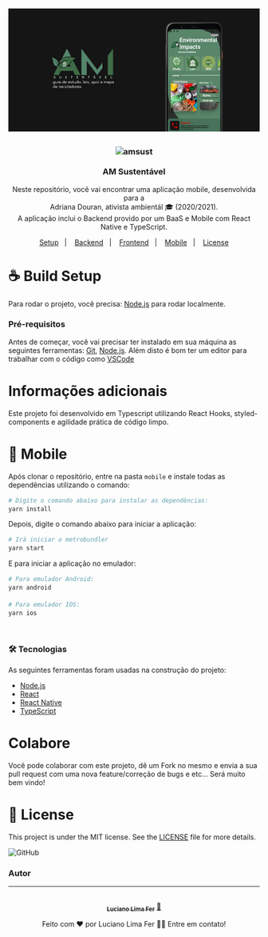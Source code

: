 <h1 align="center">
    <img alt="amsust" src="assets/cover.jpg" width="512px" />
</h1>

<h3 align="center">
  <img alt="amsust" src="assets/logo.png" width="200px" /> <br/><br/>
  AM Sustentável
</h3>

<p align="center">Neste repositório, você vai encontrar uma aplicação mobile, desenvolvida para a<br/>Adriana Douran, ativista ambientál 🎓 (2020/2021). <br/> A aplicação inclui o Backend provido por um BaaS e Mobile com React Native e TypeScript.</p>

<p align="center">
  <a href="#coffee-build-setup">Setup</a>&nbsp;&nbsp;&nbsp;|&nbsp;&nbsp;&nbsp;
  <a href="#gear-backend">Backend</a>&nbsp;&nbsp;&nbsp;|&nbsp;&nbsp;&nbsp;
  <a href="#computer-frontend">Frontend</a>&nbsp;&nbsp;&nbsp;|&nbsp;&nbsp;&nbsp;
  <a href="#iphone-mobile">Mobile</a>&nbsp;&nbsp;&nbsp;|&nbsp;&nbsp;&nbsp;
  <a href="#memo-license">License</a>
</p>

# :coffee: Build Setup

Para rodar o projeto, você precisa: [Node.js](https://nodejs.org/) para rodar localmente.

### Pré-requisitos

Antes de começar, você vai precisar ter instalado em sua máquina as seguintes ferramentas:
[Git](https://git-scm.com), [Node.js](https://nodejs.org/en/).
Além disto é bom ter um editor para trabalhar com o código como [VSCode](https://code.visualstudio.com/)

# Informações adicionais

Este projeto foi desenvolvido em Typescript utilizando React Hooks, styled-components e agilidade prática de código limpo.

# :iphone: Mobile

Após clonar o repositório, entre na pasta `mobile` e instale todas as dependências utilizando o comando:
```bash
# Digite o comando abaixo para instalar as dependências:
yarn install
```
Depois, digite o comando abaixo para iniciar a aplicação:
```bash
# Irá iniciar o metrobundler
yarn start
```
E para iniciar a aplicação no emulador:
```bash
# Para emulador Android:
yarn android

# Para emulador IOS:
yarn ios
```
<br>

### 🛠 Tecnologias

As seguintes ferramentas foram usadas na construção do projeto:

- [Node.js](https://nodejs.org/en/)
- [React](https://pt-br.reactjs.org/)
- [React Native](https://reactnative.dev/)
- [TypeScript](https://www.typescriptlang.org/)


# Colabore

Você pode colaborar com este projeto, dê um Fork no mesmo e envia a sua pull request com uma nova feature/correção de bugs e etc...
Será muito bem vindo!

# :memo: License

This project is under the MIT license. See the [LICENSE](LICENSE.md) file for more details.

![GitHub]()

### Autor
---


<div align="center">
<a href="https://www.linkedin.com/in/lucianolimafer/">
 <img style="border-radius: 50%" src="https://media-exp1.licdn.com/dms/image/C4D03AQFoEsgEakJ-0Q/profile-displayphoto-shrink_800_800/0/1603924668132?e=1618444800&v=beta&t=GtUuAnclDGbD8L9YEipENrpEyhUZw641oxtWnmR5Ss8" width="100px;" alt=""/>
 <br />
 <sub><b>Luciano Lima Fer</b></sub></a> <a href="https://www.linkedin.com/in/lucianolimafer/" title="Luciano Lima Fer">🚀</a>

Feito com ❤️ por Luciano Lima Fer 👋🏽 Entre em contato!
</div>
